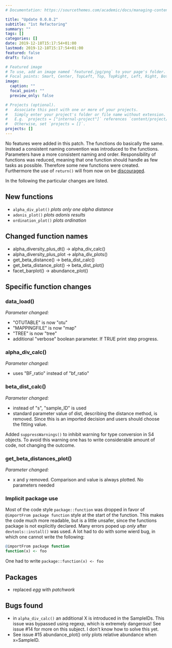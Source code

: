 ```yaml
---
# Documentation: https://sourcethemes.com/academic/docs/managing-content/

title: "Update 0.0.0.2"
subtitle: "1st Refactoring"
summary: ""
tags: []
categories: []
date: 2019-12-18T15:17:54+01:00
lastmod: 2019-12-18T15:17:54+01:00
featured: false
draft: false

# Featured image
# To use, add an image named `featured.jpg/png` to your page's folder.
# Focal points: Smart, Center, TopLeft, Top, TopRight, Left, Right, BottomLeft, Bottom, BottomRight.
image:
  caption: ""
  focal_point: ""
  preview_only: false

# Projects (optional).
#   Associate this post with one or more of your projects.
#   Simply enter your project's folder or file name without extension.
#   E.g. `projects = ["internal-project"]` references `content/project/deep-learning/index.md`.
#   Otherwise, set `projects = []`.
projects: []
---
```


No features were added in this patch. The functions do basically the same. Instead
a consistent naming convention was introduced to the functions. Parameters have a
more consistent naming and order. Responsibility of functions was reduced,
meaning that one function should handle as few tasks as possible. Therefore some
new functions were created. Furthermore the use of `return()` will from now on
be [discouraged](https://stackoverflow.com/questions/11738823/explicitly-calling-return-in-a-function-or-not#11834490).

In the following the particular changes are listed.

## New functions

- `alpha_div_plot()` _plots only one alpha distance_
- `adonis_plot()` _plots adonis results_
- `ordination_plot()` _plots ordination_

## Changed function names

- alpha_diversity_plus_dt() -> alpha_div_calc()
- alpha_diversity_plus_plot -> alpha_div_plots()
- get_beta_distance() -> beta_dist_calc()
- get_beta_distance_plot() -> beta_dist_plot()
- facet_barplot() -> abundance_plot()

## Specific function changes

### data_load()

*Parameter changed:*

- "OTUTABLE" is now "otu"
- "MAPPINGFILE" is now "map"
- "TREE" is now "tree"
- additional "verbose" boolean parameter.  If TRUE print step progress.

### alpha_div_calc()

*Parameter changed:*

- uses "BF_ratio" instead of "bf_ratio"

### beta_dist_calc()

*Parameter changed:*

- instead of "s", "sample_ID" is used
- standard parameter value of dist, describing the distance method, is removed.
Since this is an imported decision and users should choose the fitting value.

Added `suppressWarnings()` to inhibit warning for type conversion in S4 objects.
To avoid this warning one has to write considerable amount of code, not changing
the outcome.

### get_beta_distances_plot()

*Parameter changed:*

- x and y removed. Comparison and value is always plotted. No parameters needed

### Implicit package use

Most of the code style `package::function` was dropped in favor of
`@importFrom package function` style at the start of the function.
This makes the code much more readable, but is a little unsafer,
since the functions package is not explicitly declared.
Many errors poped up _only_ after `devtools::install()` was used. A lot had to
do with some wierd bug, in which one cannot write the following:

```r
@importFrom package function
function(x) <- foo
```

One had to write `package::function(x) <- foo`

## Packages

- replaced *egg* with *patchwork*

## Bugs found

- in `alpha_div_calc()` an additional X is introduced in the SampleIDs.
  This issue was bypassed using regexp, which is extremely dangerous!
  See issue #14 for more on this subject. I don't know how to solve this yet.
- See issue #15 abundance_plot() only plots relative abundance when x=SampleID.
